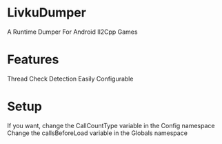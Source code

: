 # LivkuDumper

A Runtime Dumper For Android Il2Cpp Games

# Features
Thread Check Detection
Easily Configurable

# Setup
If you want, change the CallCountType variable in the Config namespace
Change the callsBeforeLoad variable in the Globals namespace
